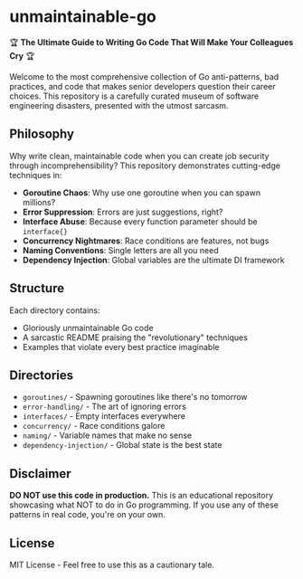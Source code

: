 # unmaintainable-go

🏆 **The Ultimate Guide to Writing Go Code That Will Make Your Colleagues Cry** 🏆

Welcome to the most comprehensive collection of Go anti-patterns, bad practices, and code that makes senior developers question their career choices. This repository is a carefully curated museum of software engineering disasters, presented with the utmost sarcasm.

## Philosophy

Why write clean, maintainable code when you can create job security through incomprehensibility? This repository demonstrates cutting-edge techniques in:

- **Goroutine Chaos**: Why use one goroutine when you can spawn millions?
- **Error Suppression**: Errors are just suggestions, right?
- **Interface Abuse**: Because every function parameter should be `interface{}`
- **Concurrency Nightmares**: Race conditions are features, not bugs
- **Naming Conventions**: Single letters are all you need
- **Dependency Injection**: Global variables are the ultimate DI framework

## Structure

Each directory contains:
- Gloriously unmaintainable Go code
- A sarcastic README praising the "revolutionary" techniques
- Examples that violate every best practice imaginable

## Directories

- `goroutines/` - Spawning goroutines like there's no tomorrow
- `error-handling/` - The art of ignoring errors
- `interfaces/` - Empty interfaces everywhere
- `concurrency/` - Race conditions galore
- `naming/` - Variable names that make no sense
- `dependency-injection/` - Global state is the best state

## Disclaimer

**DO NOT use this code in production.** This is an educational repository showcasing what NOT to do in Go programming. If you use any of these patterns in real code, you're on your own.

## License

MIT License - Feel free to use this as a cautionary tale.
